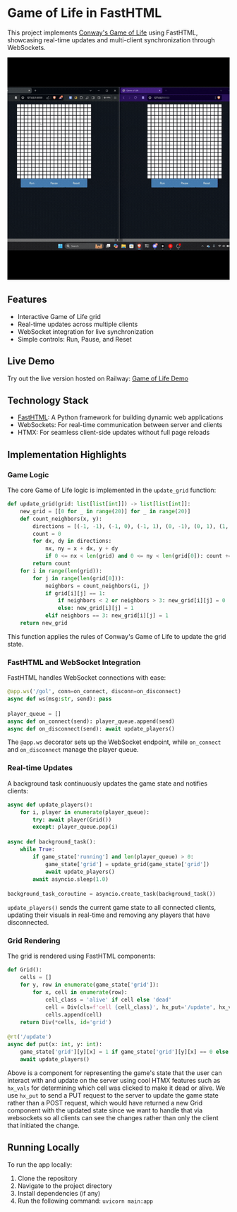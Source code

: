 # Game of Life in FastHTML

This project implements [Conway's Game of Life](https://en.wikipedia.org/wiki/Conway%27s_Game_of_Life) using FastHTML, showcasing real-time updates and multi-client synchronization through WebSockets.

![Game of Life Animation](gol.gif)

## Features

- Interactive Game of Life grid
- Real-time updates across multiple clients
- WebSocket integration for live synchronization
- Simple controls: Run, Pause, and Reset

## Live Demo

Try out the live version hosted on Railway: [Game of Life Demo](https://game-of-life-production-ed7f.up.railway.app/)

## Technology Stack

- [FastHTML](https://github.com/AnswerDotAI/fasthtml): A Python framework for building dynamic web applications
- WebSockets: For real-time communication between server and clients
- HTMX: For seamless client-side updates without full page reloads

## Implementation Highlights

### Game Logic

The core Game of Life logic is implemented in the `update_grid` function:

```python
def update_grid(grid: list[list[int]]) -> list[list[int]]:
    new_grid = [[0 for _ in range(20)] for _ in range(20)]
    def count_neighbors(x, y):
        directions = [(-1, -1), (-1, 0), (-1, 1), (0, -1), (0, 1), (1, -1), (1, 0), (1, 1)]
        count = 0
        for dx, dy in directions:
            nx, ny = x + dx, y + dy
            if 0 <= nx < len(grid) and 0 <= ny < len(grid[0]): count += grid[nx][ny]
        return count
    for i in range(len(grid)):
        for j in range(len(grid[0])):
            neighbors = count_neighbors(i, j)
            if grid[i][j] == 1:
                if neighbors < 2 or neighbors > 3: new_grid[i][j] = 0
                else: new_grid[i][j] = 1
            elif neighbors == 3: new_grid[i][j] = 1
    return new_grid
```


This function applies the rules of Conway's Game of Life to update the grid state.

### FastHTML and WebSocket Integration

FastHTML handles WebSocket connections with ease:

```python
@app.ws('/gol', conn=on_connect, disconn=on_disconnect)
async def ws(msg:str, send): pass

player_queue = []
async def on_connect(send): player_queue.append(send)
async def on_disconnect(send): await update_players()
```


The `@app.ws` decorator sets up the WebSocket endpoint, while `on_connect` and `on_disconnect` manage the player queue.

### Real-time Updates

A background task continuously updates the game state and notifies clients:

```python
async def update_players():
    for i, player in enumerate(player_queue):
        try: await player(Grid())
        except: player_queue.pop(i)

async def background_task():
    while True:
        if game_state['running'] and len(player_queue) > 0:
            game_state['grid'] = update_grid(game_state['grid'])
            await update_players()
        await asyncio.sleep(1.0)

background_task_coroutine = asyncio.create_task(background_task())
```

`update_players()` sends the current game state to all connected clients, updating their visuals in real-time and removing any players that have disconnected.

### Grid Rendering

The grid is rendered using FastHTML components:

```python
def Grid():
    cells = []
    for y, row in enumerate(game_state['grid']):
        for x, cell in enumerate(row):
            cell_class = 'alive' if cell else 'dead'
            cell = Div(cls=f'cell {cell_class}', hx_put='/update', hx_vals={'x': x, 'y': y}, hx_swap='none', hx_target='#gol', hx_trigger='click')
            cells.append(cell)
    return Div(*cells, id='grid')

@rt('/update')
async def put(x: int, y: int):
    game_state['grid'][y][x] = 1 if game_state['grid'][y][x] == 0 else 0
    await update_players()
```

Above is a component for representing the game's state that the user can interact with and update on the server using cool HTMX features such as `hx_vals` for determining which cell was clicked to make it dead or alive. We use `hx_put` to send a PUT request to the server to update the game state rather than a POST request, which would have returned a new Grid component with the updated state since we want to handle that via websockets so all clients can see the changes rather than only the client that initiated the change.

## Running Locally

To run the app locally:

1. Clone the repository
2. Navigate to the project directory
3. Install dependencies (if any)
4. Run the following command: `uvicorn main:app`
